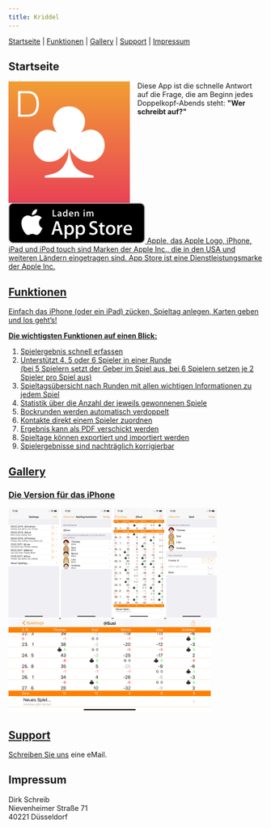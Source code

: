 ```yaml
---
title: Kriddel
---
```


[Startseite](#startseite) | [Funktionen](#funktionen) | [Gallery](#gallery) |  [Support](#support) |  [Impressum](#impressum)




## Startseite
<img align="left" alt="Icon" src="assets/kriddel3/Kriddel3_1024.png" width="240" style="margin-right: 15px" >

Diese App ist die schnelle Antwort auf die Frage, die am Beginn jedes Doppelkopf-Abends steht:
 **"Wer schreibt auf?"**

<a href="https://itunes.apple.com/de/app/kriddel/id595693827">
<img alt="Appstore Download" src="assets/kriddel3/Download_on_the_App_Store_Badge_DE_Source_135x40.svg" 
<a/>
Apple, das Apple Logo, iPhone, iPad und iPod touch sind Marken der Apple Inc., die in den USA und weiteren Ländern eingetragen sind. App Store ist eine Dienstleistungsmarke der Apple Inc.

## Funktionen

Einfach das iPhone (oder ein iPad) zücken, Spieltag anlegen, Karten geben und los geht’s!

**Die wichtigsten Funktionen auf einen Blick:**

1. Spielergebnis schnell erfassen
1. Unterstützt 4, 5 oder 6 Spieler in einer Runde<br/>
   (bei 5 Spielern setzt der Geber im Spiel aus, bei 6 Spielern setzen je 2 Spieler pro Spiel aus)
1. Spieltagsübersicht nach Runden mit allen wichtigen Informationen zu jedem Spiel
1. Statistik über die Anzahl der jeweils gewonnenen Spiele
1. Bockrunden werden automatisch verdoppelt
1. Kontakte direkt einem Spieler zuordnen
1. Ergebnis kann als PDF verschickt werden
1. Spieltage können exportiert und importiert werden
1. Spielergebnisse sind nachträglich korrigierbar

## Gallery

### Die Version für das iPhone

<img alt="Spieltage" src="assets/kriddel3/iPhone/Simulator%20Screen%20Shot%20-%20iPhone%20X%20-%20Spieltage.png" width="100">
<img alt="Spieltage bearbeiten" src="assets/kriddel3/iPhone/Simulator%20Screen%20Shot%20-%20iPhone%20X%20-%20Spieltag%20bearbeiten.png" width="100">
<img alt="Spieltag" src="assets/kriddel3/iPhone/Simulator%20Screen%20Shot%20-%20iPhone%20X%20-%20Spieltag.png" width="100">
<img alt="Spiel" src="assets/kriddel3/iPhone/Simulator%20Screen%20Shot%20-%20iPhone%20X%20-%20Spiel.png" width="100">
<img alt="Spieltag quer" src="assets/kriddel3/iPhone/Simulator%20Screen%20Shot%20-%20iPhone%20X%20-%20Spieltag%20quer.png" width="400">

## Support

Schreiben Sie [uns](mailto:support@kriddel.de) eine eMail.

## Impressum

Dirk Schreib<br/>
Nievenheimer Straße 71<br/>
40221 Düsseldorf

